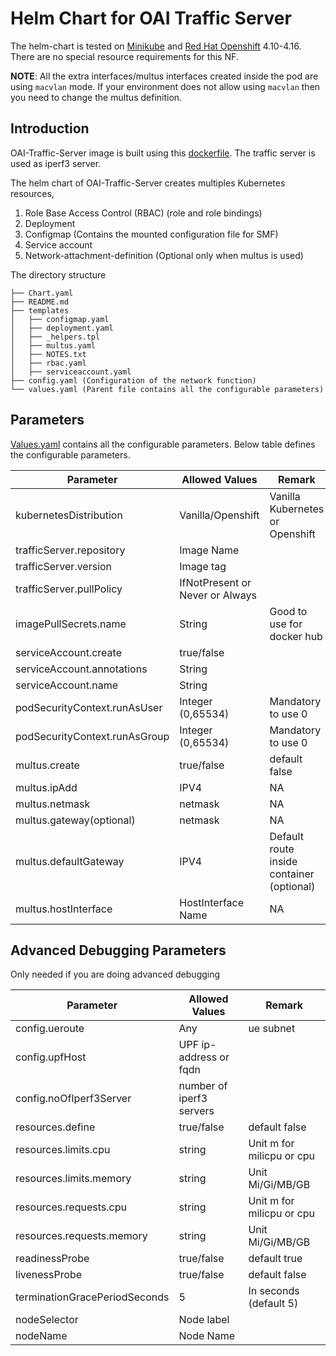 # Helm Chart for OAI Traffic Server

The helm-chart is tested on [Minikube](https://minikube.sigs.k8s.io/docs/) and [Red Hat Openshift](https://www.redhat.com/fr/technologies/cloud-computing/openshift) 4.10-4.16. There are no special resource requirements for this NF. 


**NOTE**: All the extra interfaces/multus interfaces created inside the pod are using `macvlan` mode. If your environment does not allow using `macvlan` then you need to change the multus definition.

## Introduction

OAI-Traffic-Server image is built using this [dockerfile](). The traffic server is used as iperf3 server. 

The helm chart of OAI-Traffic-Server creates multiples Kubernetes resources,

1. Role Base Access Control (RBAC) (role and role bindings)
2. Deployment
3. Configmap (Contains the mounted configuration file for SMF)
4. Service account
5. Network-attachment-definition (Optional only when multus is used)

The directory structure

```
├── Chart.yaml
├── README.md
├── templates
│   ├── configmap.yaml
│   ├── deployment.yaml
│   ├── _helpers.tpl
│   ├── multus.yaml
│   ├── NOTES.txt
│   ├── rbac.yaml
│   ├── serviceaccount.yaml
├── config.yaml (Configuration of the network function)
└── values.yaml (Parent file contains all the configurable parameters)
```

## Parameters

[Values.yaml](./values.yaml) contains all the configurable parameters. Below table defines the configurable parameters. 



|Parameter                    |Allowed Values                 |Remark                                   |
|-----------------------------|-------------------------------|-----------------------------------------|
|kubernetesDistribution       |Vanilla/Openshift              |Vanilla Kubernetes or Openshift          |
|trafficServer.repository     |Image Name                     |                                         |
|trafficServer.version        |Image tag                      |                                         |
|trafficServer.pullPolicy     |IfNotPresent or Never or Always|                                         |
|imagePullSecrets.name        |String                         |Good to use for docker hub               |
|serviceAccount.create        |true/false                     |                                         |
|serviceAccount.annotations   |String                         |                                         |
|serviceAccount.name          |String                         |                                         |
|podSecurityContext.runAsUser |Integer (0,65534)              |Mandatory to use 0                       |
|podSecurityContext.runAsGroup|Integer (0,65534)              |Mandatory to use 0                       |
|multus.create                |true/false                     |default false                            |
|multus.ipAdd                 |IPV4                           |NA                                       |
|multus.netmask               |netmask                        |NA                                       |
|multus.gateway(optional)     |netmask                        |NA                                       |
|multus.defaultGateway        |IPV4                           |Default route inside container (optional)|
|multus.hostInterface         |HostInterface Name             |NA                                       |                             |


## Advanced Debugging Parameters

Only needed if you are doing advanced debugging


|Parameter                    |Allowed Values          |Remark                   |
|-----------------------------|------------------------|-------------------------|
|config.ueroute               |Any                     |ue subnet                |
|config.upfHost               |UPF ip-address or fqdn  |                         |
|config.noOfIperf3Server      |number of iperf3 servers|                         |
|resources.define             |true/false              |default false            |
|resources.limits.cpu         |string                  |Unit m for milicpu or cpu|
|resources.limits.memory      |string                  |Unit Mi/Gi/MB/GB         |
|resources.requests.cpu       |string                  |Unit m for milicpu or cpu|
|resources.requests.memory    |string                  |Unit Mi/Gi/MB/GB         |
|readinessProbe               |true/false              |default true             |
|livenessProbe                |true/false              |default false            |
|terminationGracePeriodSeconds|5                       |In seconds (default 5)   |
|nodeSelector                 |Node label              |                         |
|nodeName                     |Node Name               |                         |

